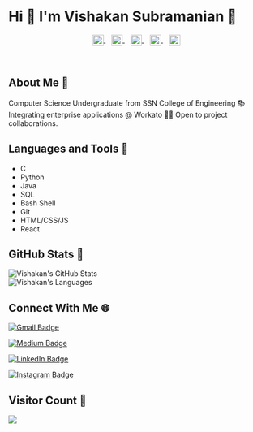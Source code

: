 

 # Hi 👋 I'm Vishakan Subramanian :bust_in_silhouette:

<p align = "center">
<a href="https://www.linkedin.com/in/vishakan-subramanian-24b8631b2/">
  <img align="center" alt="Vishakan's LinkedIn" width="22px" src="https://cdn.jsdelivr.net/npm/simple-icons@v3/icons/linkedin.svg" />
</a>&nbsp;&nbsp;
<a href="https://github.com/svishakan">
  <img align="center" alt="Vishakan's Github" width="22px" src="https://cdn.jsdelivr.net/npm/simple-icons@v3/icons/github.svg" />
</a>&nbsp;&nbsp;
<a href="https://www.instagram.com/vishakan_s/">
  <img align="center" alt="Vishakan's Instagram" width="22px" src="https://cdn.jsdelivr.net/npm/simple-icons@v3/icons/instagram.svg" />
</a>&nbsp;&nbsp;
<a href="https://www.facebook.com/VishakanSubramanian123/">
  <img align="center" alt="Vishakan's Facebook" width="22px" src="https://cdn.jsdelivr.net/npm/simple-icons@v3/icons/facebook.svg" />
</a>&nbsp;&nbsp;
<a href="https://medium.com/@svishakan123">
  <img align="center" alt="Vishakan's Medium" width="22px" src="https://cdn.jsdelivr.net/npm/simple-icons@v3/icons/medium.svg" />
</a>
</p>

<br>

## About Me :man:

Computer Science Undergraduate from SSN College of Engineering 📚
Integrating enterprise applications @ Workato 🧑‍🏭
Open to project collaborations. <br>


## Languages and Tools :eyes:
- C
- Python
- Java
- SQL
- Bash Shell
- Git
- HTML/CSS/JS
- React


## GitHub Stats :thought_balloon:

<img align="center" src="https://github-readme-stats.vercel.app/api?username=svishakan&count_private=true&show_icons=true&theme=calm" alt="Vishakan's GitHub Stats" />

<br>

<img align="center" src="https://github-readme-stats.vercel.app/api/top-langs/?username=svishakan&layout=compact" alt = "Vishakan's Languages" />  

##  Connect With Me :globe_with_meridians:
[![Gmail Badge](https://img.shields.io/badge/-svishakan123@gmail.com-c14438?style=for-the-badge&logo=Gmail&logoColor=white&link=mailto:svishakan123@gmail.com)](mailto:svishakan123@gmail.com)

[![Medium Badge](https://img.shields.io/badge/-@svishakan123-66cdaa?style=for-the-badge&logo=Medium&logoColor=white&link=https://medium.com/@svishakan123)
](https://medium.com/@svishakan123)

[![LinkedIn Badge](https://img.shields.io/badge/-vishakan_subramanian-0e76a8?style=for-the-badge&logo=Linkedin&logoColor=white&link=https://www.linkedin.com/in/vishakan-subramanian-24b8631b2/)](https://www.linkedin.com/in/vishakan-subramanian/)

[![Instagram Badge](https://img.shields.io/badge/-@vishakan__s-DD2A7B?style=for-the-badge&logo=Instagram&logoColor=white&link=https://www.instagram.com/vishakan_s/)](https://www.instagram.com/vishakan_s/)
<br>

## Visitor Count :bell:
 <img src="https://profile-counter.glitch.me/svishakan/count.svg" />




